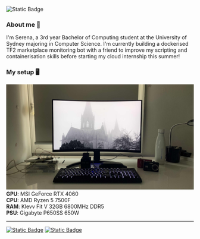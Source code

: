 ![Static Badge](https://github-readme-stats.vercel.app/api/top-langs/?username=szynl&theme=graywhite&show_icons=true&hide_border=false&layout=compact)

### About me 👋
I'm Serena, a 3rd year Bachelor of Computing student at the University of Sydney majoring in Computer Science. I'm currently building a dockerised TF2 marketplace monitoring bot with a friend to improve my scripting and containerisation skills before starting my cloud internship this summer!   

### My setup 🖥️
![My Setup](https://raw.githubusercontent.com/szynl/szynl/main/my%20setup.jpg)
**GPU**: MSI GeForce RTX 4060  
**CPU**: AMD Ryzen 5 7500F  
**RAM**: Klevv Fit V 32GB 6800MHz DDR5  
**PSU**: Gigabyte P650SS 650W  

---
[![Static Badge](https://img.shields.io/badge/LinkedIn-black)](https://www.linkedin.com/in/serenazhuoyanli/)
[![Static Badge](https://img.shields.io/badge/Email-black)](mailto:lizhuoyanserena@gmail.com)
